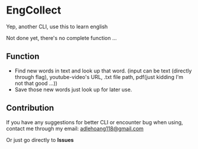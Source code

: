# EngCollect

Yep, another CLI, use this to learn english

Not done yet, there's no complete function ... 

## Function
+ Find new words in text and look up that word. (input can be text (directly through flag), youtube-video's URL, .txt file path, pdf(just kidding I'm not that good ...))
+ Save those new words just look up for later use.


## Contribution
If you have any suggestions for better CLI or encounter bug when using, contact me through my email: adlehoang118@gmail.com

Or just go directly to **Issues**